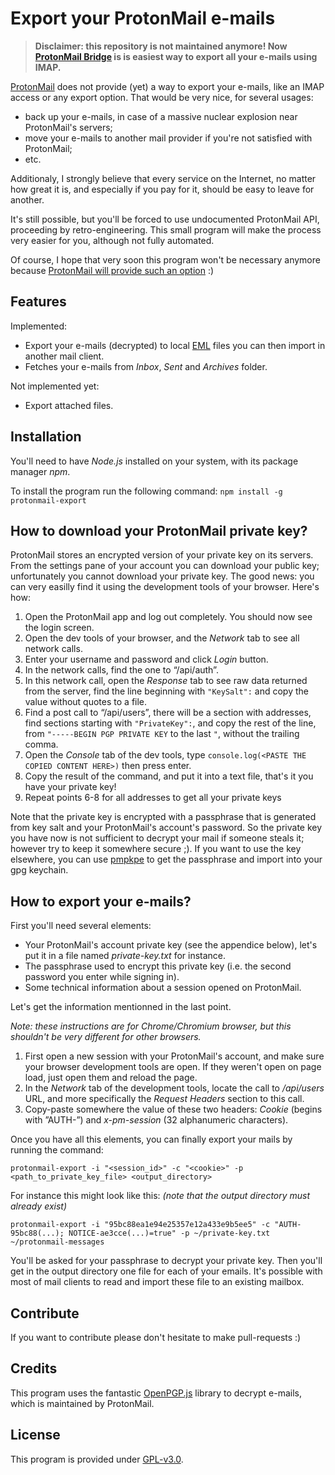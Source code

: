 # Export your ProtonMail e-mails

> **Disclaimer: this repository is not maintained anymore! Now [ProtonMail Bridge](https://protonmail.com/bridge/) is is easiest way to export all your e-mails using IMAP.**

[ProtonMail](https://protonmail.com/) does not provide (yet) a way to export your e-mails, like an IMAP access or any export option. That would be very nice, for several usages:

- back up your e-mails, in case of a massive nuclear explosion near ProtonMail's servers;
- move your e-mails to another mail provider if you're not satisfied with ProtonMail;
- etc.

Additionaly, I strongly believe that every service on the Internet, no matter how great it is, and especially if you pay for it, should be easy to leave for another.

It's still possible, but you'll be forced to use undocumented ProtonMail API, proceeding by retro-engineering. This small program will make the process very easier for you, although not fully automated.

Of course, I hope that very soon this program won't be necessary anymore because [ProtonMail will provide such an option](https://protonmail.com/support/knowledge-base/export-import-emails/) :)

## Features

Implemented:

- Export your e-mails (decrypted) to local [EML](https://en.wikipedia.org/wiki/Email#Filename_extensions) files you can then import in another mail client.
- Fetches your e-mails from *Inbox*, *Sent* and *Archives* folder.

Not implemented yet:

- Export attached files.

## Installation

You'll need to have *Node.js* installed on your system, with its package manager *npm*.

To install the program run the following command: `npm install -g protonmail-export`

## How to download your ProtonMail private key?

ProtonMail stores an encrypted version of your private key on its servers. From the settings pane of your account you can download your public key; unfortunately you cannot download your private key. The good news: you can very easilly find it using the development tools of your browser. Here's how:

1. Open the ProtonMail app and log out completely. You should now see the login screen.
2. Open the dev tools of your browser, and the _Network_ tab to see all network calls.
3. Enter your username and password and click _Login_ button.
4. In the network calls, find the one to “/api/auth”.
5. In this network call, open the *Response* tab to see raw data returned from the server, find the line beginning with `"KeySalt":` and copy the value without quotes to a file.
6. Find a post call to “/api/users”, there will be a section with addresses, find sections starting with `"PrivateKey":`, and copy the rest of the line, from `"-----BEGIN PGP PRIVATE KEY` to the last `"`, without the trailing comma.
7. Open the *Console* tab of the dev tools, type `console.log(<PASTE THE COPIED CONTENT HERE>)` then press enter.
8. Copy the result of the command, and put it into a text file, that's it you have your private key!
9. Repeat points 6-8 for all addresses to get all your private keys

Note that the private key is encrypted with a passphrase that is generated from key salt and your ProtonMail's account's password. So the private key you have now is not sufficient to decrypt your mail if someone steals it; however try to keep it somewhere secure ;). If you want to use the key elsewhere, you can use [pmpkpe](https://github.com/kantium/pmpkpe) to get the passphrase and import into your gpg keychain.

## How to export your e-mails?

First you'll need several elements:

* Your ProtonMail's account private key (see the appendice below), let's put it in a file named *private-key.txt* for instance.
* The passphrase used to encrypt this private key (i.e. the second password you enter while signing in).
* Some technical information about a session opened on ProtonMail.

Let's get the information mentionned in the last point.

_Note: these instructions are for Chrome/Chromium browser, but this shouldn't be very different for other browsers._

1. First open a new session with your ProtonMail's account, and make sure your browser development tools are open. If they weren't open on page load, just open them and reload the page.
2. In the *Network* tab of the development tools, locate the call to */api/users* URL, and more specifically the *Request Headers* section to this call.
3. Copy-paste somewhere the value of these two headers: *Cookie* (begins with ”AUTH-”) and *x-pm-session* (32 alphanumeric characters).

Once you have all this elements, you can finally export your mails by running the command:

```shell
protonmail-export -i "<session_id>" -c "<cookie>" -p <path_to_private_key_file> <output_directory>
```

For instance this might look like this: *(note that the output directory must already exist)*

```shell
protonmail-export -i "95bc88ea1e94e25357e12a433e9b5ee5" -c "AUTH-95bc88(...); NOTICE-ae3cce(...)=true" -p ~/private-key.txt ~/protonmail-messages
```

You'll be asked for your passphrase to decrypt your private key. Then you'll get in the output directory one file for each of your emails. It's possible with most of mail clients to read and import these file to an existing mailbox.

## Contribute

If you want to contribute please don't hesitate to make pull-requests :)

## Credits

This program uses the fantastic [OpenPGP.js](https://openpgpjs.org/) library to decrypt e-mails, which is maintained by ProtonMail.

## License

This program is provided under [GPL-v3.0](https://www.gnu.org/licenses/gpl.html).
